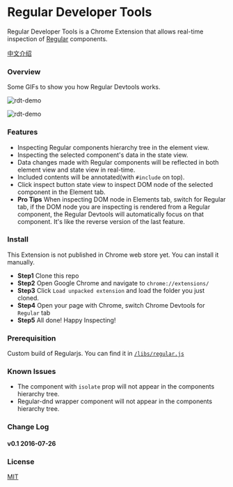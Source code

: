 # Regular Developer Tools

Regular Developer Tools is a Chrome Extension that allows real-time inspection of [Regular](http://regularjs.github.io/) components.

[中文介绍](http://zxc0328.github.io/2016/07/26/annoucing-regular-devtools/)

### Overview

Some GIFs to show you how Regular Devtools works.

![rdt-demo](https://raw.githubusercontent.com/zxc0328/regular-devtools/master/gifs/rdt_demo_ss.gif)

![rdt-demo](https://raw.githubusercontent.com/zxc0328/regular-devtools/master/gifs/rdt_demo_dom_ss.gif)

### Features

+ Inspecting Regular components hierarchy tree in the element view.
+ Inspecting the selected component's data in the state view.
+ Data changes made with Regular components will be reflected in both element view and state view in real-time.
+ Included contents will be annotated(with `#include` on top).
+ Click inspect button state view to inspect DOM node of the selected component in the Element tab.
+ **Pro Tips** When inspecting DOM node in Elements tab, switch for Regular tab, if the DOM node you are inspecting is rendered from a Regular component, the Regular Devtools will automatically focus on that component. It's like the reverse version of the last feature.

### Install

This Extension is not published in Chrome web store yet. You can install it manually.

+ **Step1** Clone this repo
+ **Step2** Open Google Chrome and navigate to `chrome://extensions/`
+ **Step3** Click `Load unpacked extension` and load the folder you just cloned.
+ **Step4** Open your page with Chrome, switch Chrome Devtools for `Regular`  tab
+ **Step5** All done! Happy Inspecting!

### Prerequisition

Custom build of Regularjs. You can find it in [`/libs/regular.js`](https://github.com/regularjs/regular-devtools/blob/master/lib/regular.js)

### Known Issues

+ The component with `isolate` prop will not appear in the components hierarchy tree.
+ Regular-dnd wrapper component will not appear in the components hierarchy tree.

### Change Log

#### v0.1 2016-07-26

### License

[MIT](https://github.com/regularjs/regular-devtools/blob/master/LICENSE)
